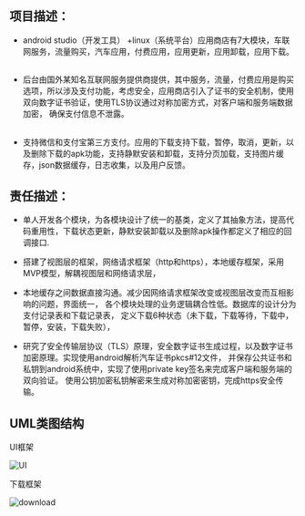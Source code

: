 
## 项目描述： ##

- android studio（开发工具） +linux（系统平台）应用商店有7大模块，车联网服务，流量购买，汽车应用，付费应用，应用更新，应用卸载，应用下载。
##  ##


- 后台由国外某知名互联网服务提供商提供，其中服务，流量，付费应用是购买选项，所以涉及支付功能，考虑安全，应用商店引入了证书的安全机制，使用双向数字证书验证，使用TLS协议通过对称加密方式，对客户端和服务端数据加密， 确保支付信息不泄露。

##  ##

- 支持微信和支付宝第三方支付。应用的下载支持下载，暂停，取消，更新，以及删除下载的apk功能，支持静默安装和卸载，支持分页加载，支持图片缓存，json数据缓存，日志收集，以及用户反馈。

## 责任描述： ##

- 单人开发各个模块，为各模块设计了统一的基类，定义了其抽象方法，提高代码重用性，下载状态更新，静默安装卸载以及删除apk操作都定义了相应的回调接口.


- 搭建了视图层的框架，网络请求框架（http和https），本地缓存框架，采用MVP模型，解耦视图层和网络请求层，


- 本地缓存之间数据直接沟通。减少因网络请求框架改变或视图层改变而互相影响的问题，界面统一， 各个模块处理的业务逻辑耦合性低。数据库的设计分为支付记录表和下载记录表， 定义下载6种状态（未下载，下载等待，下载中，暂停，安装，下载失败），


- 研究了安全传输层协议（TLS）原理，安全数字证书生成过程，以及数字证书加密原理。实现使用android解析汽车证书pkcs#12文件， 并保存公共证书和私钥到android系统中，实现了使用private key签名来完成客户端和服务端的双向验证。 使用公钥加密私钥解密来生成对称加密密钥，完成https安全传输。


## UML类图结构 ##

UI框架

![UI](http://i.imgur.com/RE0LaeG.png)

下载框架

![download](http://i.imgur.com/7g340W3.png)